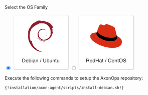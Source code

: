 Select the OS Family

<label>
  <input type="radio" id="Debian" name="osFamily" onChange="selectOS()" checked=true />
  <img src="/get_started/debian.png" class="skip-lightbox" width="180px">
</label>
<label>
  <input type="radio" id="RedHat" name="osFamily" onChange="selectOS()" />
  <img src="/get_started/red_hat.png" class="skip-lightbox" width="180px">
</label>

Execute the following commands to setup the AxonOps repository:

<div id="DebianDiv" class="os">

```bash
{!installation/axon-agent/scripts/install-debian.sh!}
```

</div>

<div id="RedHatDiv" class="os" style="display:none">

```bash
{!installation/axon-agent/scripts/install-redhat.sh!}
```

</div>
